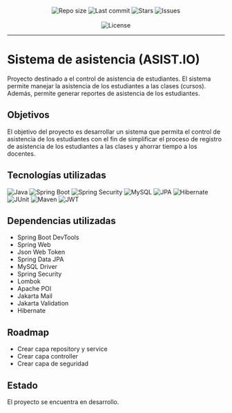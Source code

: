 <p align="center">
<img src="https://img.shields.io/github/repo-size/21Enzo17/asist.io?style=for-the-badge" alt="Repo size" />
<img src="https://img.shields.io/github/last-commit/21Enzo17/asist.io?style=for-the-badge" alt="Last commit" />
<img src="https://img.shields.io/github/stars/21Enzo17/asist.io?style=for-the-badge" alt="Stars" />
<img src="https://img.shields.io/github/issues/21Enzo17/asist.io?style=for-the-badge" alt="Issues" />
<br/> <br/>
<img src="https://img.shields.io/badge/SISTEMA_DE_ASISTENCIA_|_ASIST.IO-005C84?style=for-the-badge" alt="License" />
</p>

---

# Sistema de asistencia (ASIST.IO)

Proyecto destinado a el control de asistencia de estudiantes. El sistema permite manejar la asistencia
de los estudiantes a las clases (cursos). Además, permite generar reportes de asistencia de los 
estudiantes.

## Objetivos

El objetivo del proyecto es desarrollar un sistema que permita el control de asistencia de los estudiantes
con el fin de simplificar el proceso de registro de asistencia de los estudiantes a las
clases y ahorrar tiempo a los docentes.

## Tecnologías utilizadas
![Java](https://img.shields.io/badge/Java-EA8220?style=for-the-badge&labelColor=EA8220)
![Spring Boot](https://img.shields.io/badge/Spring_Boot-F2F4F9?style=for-the-badge&logo=spring-boot)
![Spring Security](https://img.shields.io/badge/Spring_Security-6DB33F?style=for-the-badge&logo=Spring-Security&logoColor=white)
![MySQL](https://img.shields.io/badge/MySQL-005C84?style=for-the-badge&logo=mysql&logoColor=white)
![JPA](https://img.shields.io/badge/JPA-000000?style=for-the-badge&logo=Java&logoColor=white)
![Hibernate](https://img.shields.io/badge/Hibernate-000000?style=for-the-badge&logo=Hibernate&logoColor=white)
![JUnit](https://img.shields.io/badge/Junit5-25A162?style=for-the-badge&logo=junit5&logoColor=white)
![Maven](https://img.shields.io/badge/Maven-F2F4F9?style=for-the-badge&logo=Apache-Maven&logoColor=EA8220)
![JWT](https://img.shields.io/badge/JWT-000000?style=for-the-badge&logo=JSON%20web%20tokens&logoColor=white)

## Dependencias utilizadas

- Spring Boot DevTools
- Spring Web
- Json Web Token
- Spring Data JPA
- MySQL Driver
- Spring Security
- Lombok
- Apache POI
- Jakarta Mail
- Jakarta Validation
- Hibernate


## Roadmap
- Crear capa repository y service
- Crear capa controller
- Crear capa de seguridad

## Estado

El proyecto se encuentra en desarrollo.
